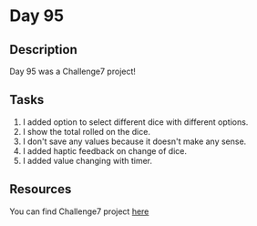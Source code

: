 # Day 95

## Description

Day 95 was a Challenge7 project!

## Tasks

1. I added option to select different dice with different options.
2. I show the total rolled on the dice.
3. I don't save any values because it doesn't make any sense.
4. I added haptic feedback on change of dice.
5. I added value changing with timer.

## Resources

You can find Challenge7 project [here](/Sources/Challenge7/)
